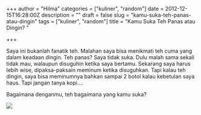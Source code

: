 +++
author = "Hilma"
categories = ["kuliner", "random"]
date = 2012-12-15T16:28:00Z
description = ""
draft = false
slug = "kamu-suka-teh-panas-atau-dingin"
tags = ["kuliner", "random"]
title = "Kamu Suka Teh Panas atau Dingin? "

+++

<div>Saya ini bukanlah fanatik teh. Malahan saya bisa menikmati teh cuma yang dalam keadaan dingin. Teh panas? Saya tidak suka. Dulu malah sama sekali tidak mau, walaupun disuguhin ketika saya bertamu. Sekarang saya harus lebih wise, dipaksa-paksain meminum ketika disuguhkan.  
 Tapi kalau teh dingin, saya bisa meminumnya bahkan sampai 2 botol kalau kebetulan saya haus.  
 Tapi jangan tanya kopi….

Bagaimana denganmu, teh bagaimana yang kamu suka?

![](https://i1.wp.com/lh6.ggpht.com/-Qs9V2xoeeG0/UMxQzR7YezI/AAAAAAAAVBY/4DA2pl_Aymw/1355567120007.png?w=780)

</div>


